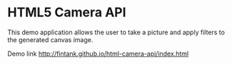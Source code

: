 # HTML5 Camera API

This demo application allows the user to take a picture and apply filters to the generated canvas image.

Demo link http://fintank.github.io/html-camera-api/index.html